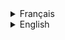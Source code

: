 <details>
  <summary>Français</summary>

# Live Chat

Ce projet a été développé dans le cadre d'une formation OpenClassrooms où l'étudiant doit développer un POC live chat.

L'application **Live Chat** a pour but dans le cadre du projet de permettre au client de directement communiquer avec le support via par messagerie instantannée.

## Prérequis

- Docker
- Java 11
- Maven 3.9.4

## Par où commencer ?

Executer la base de donnée en vous rendant à la racine de projet en executant la commande suivante :

```bash
  docker-compose up
```

Puis importer le dossier **back** dans votre IDE dédié (IntelliJ, Eclipse...).

Run le projet sur la classe principale **PocdemoApplication**.

La messagerie instantannée sera accessible via l'url suivant `http://localhost:8081/` (Ouvrir deux onglets pour pouvoir intéragir entre deux personnes).

<details>
  <summary>Les dépendances</summary>

| Dépendance           |                                           Lien                                           |
| :------------------- | :--------------------------------------------------------------------------------------: |
| Springboot JPA       |           https://docs.spring.io/spring-data/jpa/docs/current/reference/html/            |
| Springboot WebSocket |           https://spring.io/guides/gs/messaging-stomp-websocket                          |
| Lombok               |           https://www.baeldung.com/intro-to-project-lombok                               |

</details>
</details>

<details>
  <summary>English</summary>

# Live Chat

This project was developed as part of an OpenClassrooms training program where the student is required to develop a live chat proof of concept (POC).

The **Live Chat** application aims within the scope of the project to allow the client to communicate directly with the support through an instant messaging.

## Configuration

- Docker
- Java 11
- Maven 3.9.4

## Where to start ?

To run the database, navigate to the project root and execute the following command:

```bash
  docker-compose up
```

Then import the back folder into your dedicated IDE (IntelliJ, Eclipse, etc.).

Run the project on the main class **PocdemoApplication**.

The instant messaging service will be accessible through the following URL: `http://localhost:8081/` (Open two tabs to interact between two individuals).

<details>
  <summary>Dependencies</summary>

| Dépendance           |                                           Lien                                           |
| :------------------- | :--------------------------------------------------------------------------------------: |
| Springboot JPA       |           https://docs.spring.io/spring-data/jpa/docs/current/reference/html/            |
| Springboot WebSocket |           https://spring.io/guides/gs/messaging-stomp-websocket                          |
| Lombok               |           https://www.baeldung.com/intro-to-project-lombok                               |

</details>
</details>